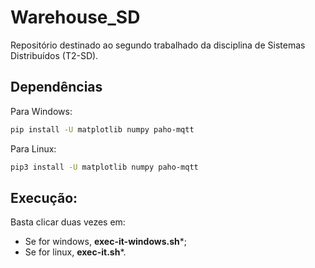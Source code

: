 # Warehouse_SD
Repositório destinado ao segundo trabalhado da disciplina de Sistemas Distribuídos (T2-SD).

## Dependências
Para Windows:
```bash
pip install -U matplotlib numpy paho-mqtt
```
Para Linux:
```bash
pip3 install -U matplotlib numpy paho-mqtt
```

## Execução:
Basta clicar duas vezes em:
* Se for windows, **exec-it-windows.sh***;
* Se for linux, **exec-it.sh***.